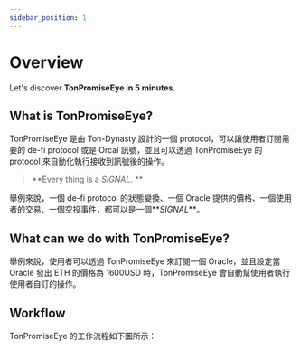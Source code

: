 ```yaml
---
sidebar_position: 1
---
```


# Overview

Let's discover **TonPromiseEye in 5 minutes**.

## What is TonPromiseEye?

TonPromiseEye 是由 Ton-Dynasty 設計的一個 protocol，可以讓使用者訂閱需要的 de-fi protocol 或是 Orcal 訊號，並且可以透過 TonPromiseEye 的 protocol 來自動化執行接收到訊號後的操作。

> **Every thing is a _SIGNAL_. **

舉例來說，一個 de-fi protocol 的狀態變換、一個 Oracle 提供的價格、一個使用者的交易、一個空投事件，都可以是一個**_SIGNAL_**。

## What can we do with TonPromiseEye?

舉例來說，使用者可以透過 TonPromiseEye 來訂閱一個 Oracle，並且設定當 Oracle 發出 ETH 的價格為 1600USD 時，TonPromiseEye 會自動幫使用者執行使用者自訂的操作。

## Workflow

TonPromiseEye 的工作流程如下圖所示：

<!-- ![TonPromiseEye Workflow](/img/tonpromiseeye-workflow.png) -->
